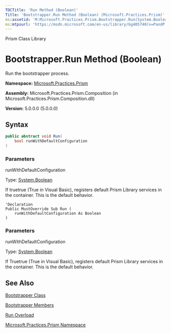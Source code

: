 ```yaml
---
TOCTitle: 'Run Method (Boolean)'
Title: 'Bootstrapper.Run Method (Boolean) (Microsoft.Practices.Prism)'
ms:assetid: 'M:Microsoft.Practices.Prism.Bootstrapper.Run(System.Boolean)'
ms:mtpsurl: 'https://msdn.microsoft.com/en-us/library/Gg405740(v=PandP.50)'
---
```


Prism Class Library

# Bootstrapper.Run Method (Boolean)

Run the bootstrapper process.

**Namespace:** [Microsoft.Practices.Prism](https://msdn.microsoft.com/en-us/library/microsoft.practices.prism(v=pandp.50))

**Assembly:** Microsoft.Practices.Prism.Composition (in Microsoft.Practices.Prism.Composition.dll)

**Version:** 5.0.0.0 (5.0.0.0)

## Syntax

```C#
public abstract void Run(
	bool runWithDefaultConfiguration
)
```


### Parameters

runWithDefaultConfiguration  

Type: [System.Boolean](http://msdn.microsoft.com/en-us/library/a28wyd50)

If truetrue (True in Visual Basic), registers default Prism Library services in the container. This is the default behavior.

```VB
'Declaration
Public MustOverride Sub Run ( 
	runWithDefaultConfiguration As Boolean
)
```


### Parameters

runWithDefaultConfiguration  

Type: [System.Boolean](http://msdn.microsoft.com/en-us/library/a28wyd50)

If Truetrue (True in Visual Basic), registers default Prism Library services in the container. This is the default behavior.

## See Also


[Bootstrapper Class](https://msdn.microsoft.com/en-us/library/microsoft.practices.prism.bootstrapper(v=pandp.50))

[Bootstrapper Members](https://msdn.microsoft.com/en-us/library/microsoft.practices.prism.bootstrapper_members(v=pandp.50))

[Run Overload](https://msdn.microsoft.com/en-us/library/microsoft.practices.prism.bootstrapper.run(v=pandp.50))

[Microsoft.Practices.Prism Namespace](https://msdn.microsoft.com/en-us/library/microsoft.practices.prism(v=pandp.50))
